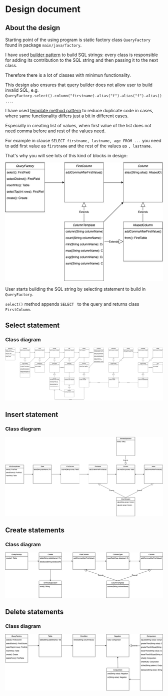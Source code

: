 # Design document

## About the design

Starting point of the using program is static factory class `QueryFactory` found in package `main/java/factory`. 

I have used [builder pattern](https://en.wikipedia.org/wiki/Builder_pattern) to build SQL strings: every class is responsible for adding its contribution to the SQL string and then passing it to the next class.

Therefore there is a lot of classes with minimun functionality.

This design also ensures that query builder does not allow user to build invalid SQL, e.g. `QueryFactory.select().column("firstname).alias("f").alias("f").alias() ...`.  

I have used [template method pattern](https://en.wikipedia.org/wiki/Template_method_pattern) to reduce duplicate code in cases, where same functionality differs just a bit in different cases.

Especially in creating list of values, when first value of the list does not need comma before and rest of the values need.

For example in clause `SELECT firstname, lastname, age FROM ...` you need to add first value as `firstname` and the rest of the values as `, lastname`.

That's why you will see lots of this kind of blocks in design:

![Select_class_diagram](https://github.com/MiguelSombrero/sql-query-builder/blob/develop/docs/select-only-columns-class-diagram.jpg)

User starts building the SQL string by selecting statement to build in `QueryFactory`.

`select()` method appends `SELECT ` to the query and returns class `FirstColumn`. 

## Select statement

### Class diagram

![Select_class_diagram](https://github.com/MiguelSombrero/sql-query-builder/blob/develop/docs/select-class-diagram.jpg)

## Insert statement

### Class diagram

![Insert_class_diagram](https://github.com/MiguelSombrero/sql-query-builder/blob/develop/docs/insert-class-diagram.jpg)

## Create statements

### Class diagram

![Create_class_diagram](https://github.com/MiguelSombrero/sql-query-builder/blob/develop/docs/create-class-diagram.jpg)

## Delete statements

### Class diagram

![Delete_class_diagram](https://github.com/MiguelSombrero/sql-query-builder/blob/develop/docs/delete-class-diagram.jpg)

